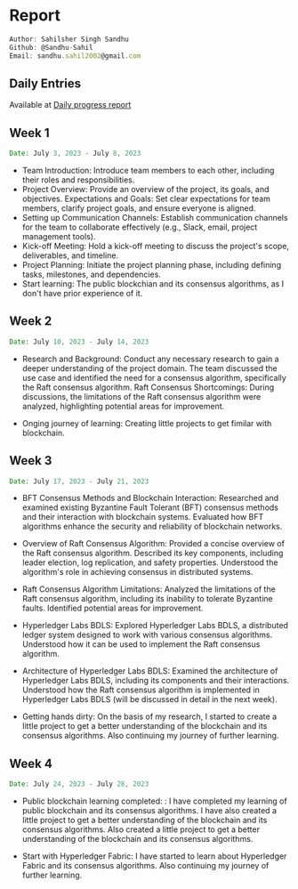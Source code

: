 # Report

```js
Author: Sahilsher Singh Sandhu
Github: @Sandhu-Sahil
Email: sandhu.sahil2002@gmail.com
```

## Daily Entries

Available at [Daily progress report](https://github.com/Sandhu-Sahil/LFX-Hyperledger_progress-report)

## Week 1

```js
Date: July 3, 2023 - July 8, 2023
```

- Team Introduction: Introduce team members to each other, including their roles and responsibilities.
- Project Overview: Provide an overview of the project, its goals, and objectives.
Expectations and Goals: Set clear expectations for team members, clarify project goals, and ensure everyone is aligned.
- Setting up Communication Channels: Establish communication channels for the team to collaborate effectively (e.g., Slack, email, project management tools).
- Kick-off Meeting: Hold a kick-off meeting to discuss the project's scope, deliverables, and timeline.
- Project Planning: Initiate the project planning phase, including defining tasks, milestones, and dependencies.
- Start learning: The public blockchian and its consensus algorithms, as I don't have prior experience of it.

## Week 2 
```js
Date: July 10, 2023 - July 14, 2023
```

- Research and Background: Conduct any necessary research to gain a deeper understanding of the project domain. The team discussed the use case and identified the need for a consensus algorithm, specifically the Raft consensus algorithm. Raft Consensus Shortcomings: During discussions, the limitations of the Raft consensus algorithm were analyzed, highlighting potential areas for improvement.

- Onging journey of learning: Creating little projects to get fimilar with blockchain.

## Week 3

```js
Date: July 17, 2023 - July 21, 2023
```

- BFT Consensus Methods and Blockchain Interaction: Researched and examined existing Byzantine Fault Tolerant (BFT) consensus methods and their interaction with blockchain systems. Evaluated how BFT algorithms enhance the security and reliability of blockchain networks.

- Overview of Raft Consensus Algorithm: Provided a concise overview of the Raft consensus algorithm. Described its key components, including leader election, log replication, and safety properties. Understood the algorithm's role in achieving consensus in distributed systems.

- Raft Consensus Algorithm Limitations: Analyzed the limitations of the Raft consensus algorithm, including its inability to tolerate Byzantine faults. Identified potential areas for improvement.

- Hyperledger Labs BDLS: Explored Hyperledger Labs BDLS, a distributed ledger system designed to work with various consensus algorithms. Understood how it can be used to implement the Raft consensus algorithm.

- Architecture of Hyperledger Labs BDLS: Examined the architecture of Hyperledger Labs BDLS, including its components and their interactions. Understood how the Raft consensus algorithm is implemented in Hyperledger Labs BDLS (will be discussed in detail in the next week).

- Getting hands dirty: On the basis of my research, I started to create a little project to get a better understanding of the blockchain and its consensus algorithms. Also continuing my journey of further learning.

## Week 4

```js
Date: July 24, 2023 - July 28, 2023
```

- Public blockchain learning completed: : I have completed my learning of public blockchain and its consensus algorithms. I have also created a little project to get a better understanding of the blockchain and its consensus algorithms. Also created a little project to get a better understanding of the blockchain and its consensus algorithms.

- Start with Hyperledger Fabric: I have started to learn about Hyperledger Fabric and its consensus algorithms. Also continuing my journey of further learning.